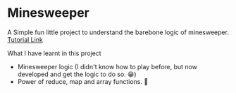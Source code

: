 # Minesweeper

A Simple fun little project to understand the barebone logic of minesweeper. [Tutorial Link](https://www.youtube.com/watch?v=W0No1JDc6vE)

What I have learnt in this project
- Minesweeper logic (I didn't know how to play before, but now developed and get the logic to do so. 😁)
- Power of reduce, map and array functions. 💪
